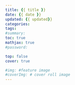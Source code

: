 ```yaml
---
title: {{ title }}
date: {{ date }}
updated: {{ updated}}
categories: 
tags: 
#summary: 
toc: true
mathjax: true
#password: 

top: false
cover: true

#img: #feature image
#coverImg: # cover roll image
---
```

